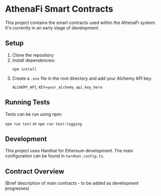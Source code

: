# AthenaFi Smart Contracts

This project contains the smart contracts used within the AthenaFi system. It's currently in an early stage of development.

## Setup

1. Clone the repository
2. Install dependencies:
   ```
   npm install
   ```
3. Create a `.env` file in the root directory and add your Alchemy API key:
   ```
   ALCHEMY_API_KEY=your_alchemy_api_key_here
   ```

## Running Tests

Tests can be run using npm:

`npm run test`
or
`npm run test:logging`

## Development

This project uses Hardhat for Ethereum development. The main configuration can be found in `hardhat.config.ts`.

## Contract Overview

(Brief description of main contracts - to be added as development progresses)

